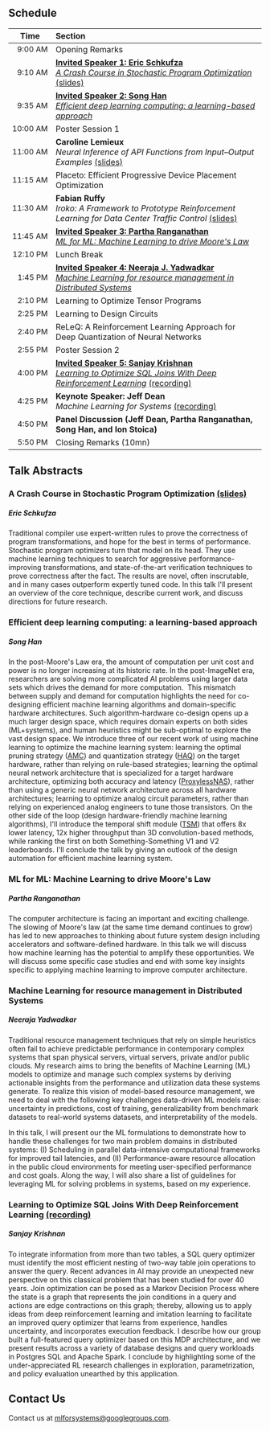 <div class="schedule_section">
  <div class="inner clearfix">
    <section class="main-content">
      <h2>Schedule</h2>
      <table class="schedule-table">
        <thead>
          <tr>
            <th style="text-align: center; white-space: nowrap;">Time</th>
            <th style="text-align: left">Section</th>
          </tr>
        </thead>
        <tbody>
          <tr>
            <td style="text-align: right; white-space: nowrap; font-size: 15px;">9:00 AM</td>
            <td style="text-align: left">Opening Remarks</td>
          </tr>
          <tr>
            <td style="text-align: right; white-space: nowrap; font-size: 15px;">9:10 AM</td>
            <td style="text-align: left"><a href="#schkufza_talk"><b>Invited Speaker 1: Eric Schkufza</b><br/><i>A Crash Course in Stochastic Program Optimization</i></a> <a href="https://drive.google.com/file/d/1vq8IQERMKc9xmZWLh5rZRNHYWG8DAjAz/view?usp=sharing">(slides)</a></td>
          </tr>
          <tr>
            <td style="text-align: right; white-space: nowrap; font-size: 15px;">9:35 AM</td>
            <td style="text-align: left"><a href="#song_han_talk"><b>Invited Speaker 2: Song Han</b><br/><i>Efficient deep learning computing: a learning-based approach</i></a></td>
          </tr>
          <tr>
            <td style="text-align: right; white-space: nowrap; font-size: 15px;">10:00 AM</td>
            <td style="text-align: left">Poster Session 1<br/></td>
          </tr>
          <tr>
            <td style="text-align: right; white-space: nowrap; font-size: 15px;">11:00 AM</td>
            <td style="text-align: left"><b>Caroline Lemieux</b><br/><i>Neural Inference of API Functions from Input–Output Examples</i> <a href="https://drive.google.com/file/d/1Gob8ePBJ9bkupFFiyEDJ7CED7Bupsvi9/view?usp=sharing">(slides)</a></td>
          </tr>
          <tr>
            <td style="text-align: right; white-space: nowrap; font-size: 15px;">11:15 AM</td>
            <td style="text-align: left">Placeto: Efficient Progressive Device Placement Optimization</td>
          </tr>
          <tr>
            <td style="text-align: right; white-space: nowrap; font-size: 15px;">11:30 AM</td>
            <td style="text-align: left"><b>Fabian Ruffy</b><br/><i>Iroko: A Framework to Prototype Reinforcement Learning for Data Center Traffic Control</i> <a href="https://drive.google.com/file/d/14XnfsyhTISJWsquyVy-UoOgI08VwG0wa/view?usp=sharing">(slides)</a></td>
          </tr>
          <tr>
            <td style="text-align: right; white-space: nowrap; font-size: 15px;">11:45 AM</td>
            <td style="text-align: left"><a href="#partha_talk"><b>Invited Speaker 3: Partha Ranganathan</b><br/><i>ML for ML: Machine Learning to drive Moore's Law</i></a></td>
          </tr>
          <tr>
            <td style="text-align: right; white-space: nowrap; font-size: 15px;">12:10 PM</td>
            <td style="text-align: left">Lunch Break</td>
          </tr>
          <tr>
            <td style="text-align: right; white-space: nowrap; font-size: 15px;">1:45 PM</td>
            <td style="text-align: left"><a href="#neeraja_talk"><b>Invited Speaker 4: Neeraja J. Yadwadkar</b><br/><i>Machine Learning for resource management in Distributed Systems</i></a></td>
          </tr>
          <tr>
            <td style="text-align: right; white-space: nowrap; font-size: 15px;">2:10 PM</td>
            <td style="text-align: left">Learning to Optimize Tensor Programs</td>
          </tr>
          <tr>
            <td style="text-align: right; white-space: nowrap; font-size: 15px;">2:25 PM</td>
            <td style="text-align: left">Learning to Design Circuits</td>
          </tr>
          <tr>
            <td style="text-align: right; white-space: nowrap; font-size: 15px;">2:40 PM</td>
            <td style="text-align: left">ReLeQ: A Reinforcement Learning Approach for Deep Quantization of Neural Networks</td>
          </tr>
          <tr>
            <td style="text-align: right; white-space: nowrap; font-size: 15px;">2:55 PM</td>
            <td style="text-align: left">Poster Session 2<br/></td>
          </tr>
          <tr>
            <td style="text-align: right; white-space: nowrap; font-size: 15px;">4:00 PM</td>
            <td style="text-align: left"><a href="#sanjay_talk"><b>Invited Speaker 5: Sanjay Krishnan</b><br/><i>Learning to Optimize SQL Joins With Deep Reinforcement Learning</i></a> <a href="https://youtu.be/BZwDTKogS7U?t=2392">(recording)</a></td>
          </tr>
          <tr>
            <td style="text-align: right; white-space: nowrap; font-size: 15px;">4:25 PM</td>
            <td style="text-align: left"><b>Keynote Speaker: Jeff Dean</b><br/><i>Machine Learning for Systems</i> <a href="https://youtu.be/BZwDTKogS7U?t=3793">(recording)</a></td>
          </tr>
          <tr>
            <td style="text-align: right; white-space: nowrap; font-size: 15px;">4:50 PM</td>
            <td style="text-align: left"><b>Panel Discussion (Jeff Dean,  Partha Ranganathan, Song Han, and Ion Stoica)</b></td>
          </tr>
          <tr>
            <td style="text-align: right; white-space: nowrap; font-size: 15px;">5:50 PM</td>
            <td style="text-align: left">Closing Remarks (10mn)</td>
          </tr>
        </tbody>
      </table>
    </section>
  </div>
</div>
<div class="speaker_section">
  <div class="inner clearfix">
    <section class="main-content">
      <h2>Talk Abstracts</h2>
      <h3 id="schkufza_talk">A Crash Course in Stochastic Program Optimization <a href="https://drive.google.com/file/d/1vq8IQERMKc9xmZWLh5rZRNHYWG8DAjAz/view?usp=sharing">(slides)</a></h3>
      <h5 class="talk_speaker">Eric Schkufza</h5>
      <p>
        Traditional compiler use expert-written rules to prove the correctness of program transformations, and hope for the best in terms of performance. Stochastic program optimizers turn that model on its head. They use machine learning techniques to search for aggressive performance-improving transformations, and state-of-the-art verification techniques to prove correctness after the fact. The results are novel, often inscrutable, and in many cases outperform expertly tuned code. In this talk I'll present an overview of the core technique, describe current work, and discuss directions for future research.
      </p>
      <h3 id="song_han_talk">Efficient deep learning computing: a learning-based approach</h3>
      <h5 class="talk_speaker">Song Han</h5>
      <p>
        In the post-Moore's Law era, the amount of computation per unit cost and power is no longer increasing at its historic rate. In the post-ImageNet era, researchers are solving more complicated AI problems using larger data sets which drives the demand for more computation.  This mismatch between supply and demand for computation highlights the need for co-designing efficient machine learning algorithms and domain-specific hardware architectures. Such algorithm-hardware co-design opens up a much larger design space, which requires domain experts on both sides (ML+systems), and human heuristics might be sub-optimal to explore the vast design space. We introduce three of our recent work of using machine learning to optimize the machine learning system: learning the optimal pruning strategy (<a href="https://arxiv.org/pdf/1802.03494.pdf">AMC</a>) and quantization strategy (<a href="https://arxiv.org/pdf/1811.08886.pdf">HAQ</a>) on the target hardware, rather than relying on rule-based strategies;  learning the optimal neural network architecture that is specialized for a target hardware architecture, optimizing both accuracy and latency (<a href="https://openreview.net/pdf?id=HylVB3AqYm">ProxylessNAS</a>), rather than using a generic neural network architecture across all hardware architectures; learning to optimize analog circuit parameters, rather than relying on experienced analog engineers to tune those transistors. On the other side of the loop (design hardware-friendly machine learning algorithms), I'll introduce the temporal shift module (<a href="https://hanlab.mit.edu/projects/tsm/">TSM</a>) that offers 8x lower latency, 12x higher throughput than 3D convolution-based methods, while ranking the first on both Something-Something V1 and V2 leaderboards. I'll conclude the talk by giving an outlook of the design automation for efficient machine learning system.
      </p>
      <h3 id="partha_talk">ML for ML: Machine Learning to drive Moore's Law</h3>
      <h5 class="talk_speaker">Partha Ranganathan</h5>
      <p>
        The computer architecture is facing an important and exciting challenge. The slowing of Moore's law (at the same time demand continues to grow) has led to new approaches to thinking about future system design including accelerators and software-defined hardware. In this talk we will discuss how machine learning has the potential to amplify these opportunities. We will discuss some specific case studies and end with some key insights specific to applying machine learning to improve computer architecture.
      </p>
      <h3 id="neeraja_talk">Machine Learning for resource management in Distributed Systems</h3>
      <h5 class="talk_speaker">Neeraja Yadwadkar</h5>
      <p>
        Traditional resource management techniques that rely on simple heuristics often fail to achieve predictable performance in contemporary complex systems that span physical servers, virtual servers, private and/or public clouds. My research aims to bring the benefits of Machine Learning (ML) models to optimize and manage such complex systems by deriving actionable insights from the performance and utilization data these systems generate. To realize this vision of model-based resource management, we need to deal with the following key challenges data-driven ML models raise: uncertainty in predictions, cost of training, generalizability from benchmark datasets to real-world systems datasets, and interpretability of the models.
      </p>
      <p>
        In this talk, I will present our the ML formulations to demonstrate how to handle these challenges for two main problem domains in distributed systems: (I) Scheduling in parallel data-intensive computational frameworks for improved tail latencies, and (II) Performance-aware resource allocation in the public cloud environments for meeting user-specified performance and cost goals. Along the way, I will also share a list of guidelines for leveraging ML for solving problems in systems, based on my experience.
      </p>
      <h3 id="sanjay_talk">Learning to Optimize SQL Joins With Deep Reinforcement Learning <a href="https://youtu.be/BZwDTKogS7U?t=2392">(recording)</a></h3>
      <h5 class="talk_speaker">Sanjay Krishnan</h5>
      <p>
        To integrate information from more than two tables, a SQL query optimizer must identify the most efficient nesting of two-way table join operations to answer the query. Recent advances in AI may provide an unexpected new perspective on this classical problem that has been studied for over 40 years. Join optimization can be posed as a Markov Decision Process where the state is a graph that represents the join conditions in a query and actions are edge contractions on this graph; thereby, allowing us to apply ideas from deep reinforcement learning and imitation learning to facilitate an improved query optimizer that learns from experience, handles uncertainty, and incorporates execution feedback. I describe how our group built a full-featured  query  optimizer  based on this MDP architecture, and we present results across a variety of database designs and query workloads in Postgres SQL and Apache Spark. I conclude by highlighting some of the under-appreciated RL research challenges in exploration, parametrization, and policy evaluation unearthed by this application.
      </p>
    </section>
  </div>
</div>
<div class="contact-us-section">
    <div class="inner clearfix">
        <section class="main-content">
            <h2>Contact Us</h2>
            <p>
                Contact us at <a href="mailto:mlforsystems@googlegroups.com">mlforsystems@googlegroups.com</a>.
            </p>
        </section>
    </div>
</div>
